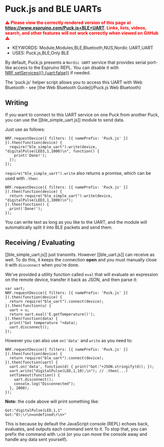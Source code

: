 <!--- Copyright (c) 2016 Gordon Williams, Pur3 Ltd. See the file LICENSE for copying permission. -->
Puck.js and BLE UARTs
======================

<span style="color:red">:warning: **Please view the correctly rendered version of this page at https://www.espruino.com/Puck.js+BLE+UART. Links, lists, videos, search, and other features will not work correctly when viewed on GitHub** :warning:</span>

* KEYWORDS: Module,Modules,BLE,Bluetooth,NUS,Nordic UART,UART
* USES: Puck.js,BLE,Only BLE

By default, Puck.js presents a `Nordic UART` service that provides
serial port-like access to the Espruino REPL. You can disable it with
[NRF.setServices({},{uart:false})](/Reference#l_NRF_setServices) if needed.

The 'puck.js' helper script allows you to access this UART with
Web Bluetooth - see [the Web Bluetooth Guide](/Puck.js Web Bluetooth)

Writing
-------

If you want to connect to this UART service on one Puck from another Puck,
you can use the [[ble_simple_uart.js]] module to send data.

Just use as follows:

```
NRF.requestDevice({ filters: [{ namePrefix: 'Puck.js' }] }).then(function(device) {
  require("ble_simple_uart").write(device, "digitalPulse(LED3,1,1000)\n", function() {
    print('Done!');
  });
});
```

`require("ble_simple_uart").write` also returns a promise, which can be used
with `.then`:

```
NRF.requestDevice({ filters: [{ namePrefix: 'Puck.js' }] }).then(function(device) {
  return require("ble_simple_uart").write(device, "digitalPulse(LED3,1,1000)\n");
}).then(function() {
  print('Done!');
});
```

You can write text as long as you like to the UART, and the module will automatically
split it into BLE packets and send them.

Receiving / Evaluating
----------------------

[[ble_simple_uart.js]] just transmits. However [[ble_uart.js]] can receive
as well. To do this, it keeps the connection **open** and you must manually
close it with `disconnect` when you're done.

We've provided a utility function called `eval` that will evaluate an
expression on the remote device, transfer it back as JSON, and then
parse it:

```
var uart;
NRF.requestDevice({ filters: [{ namePrefix: 'Puck.js' }] }).then(function(device) {
  return require("ble_uart").connect(device);
}).then(function(u) {
  uart = u;
  return uart.eval('E.getTemperature()');
}).then(function(data) {
  print("Got temperature "+data);
  uart.disconnect();
});
```

However you can also use `on('data'` and `write` as you need to:

```
NRF.requestDevice({ filters: [{ namePrefix: 'Puck.js' }] }).then(function(device) {
  return require("ble_uart").connect(device);
}).then(function(uart) {
  uart.on('data', function(d) { print("Got:"+JSON.stringify(d)); });
  uart.write("digitalPulse(LED,1,10);\n"); // .then(...)
  setTimeout(function() {
    uart.disconnect();
    console.log("Disconnected");
  }, 2000);
});
```

**Note:** the code above will print something like:

```
Got:"digitalPulse(LED,1,1"
Got:"0);\r\n=undefined\r\n>"
```

This is because by default the JavaScript console (REPL) echoes back,
evaluates, and outputs each command sent to it. To stop that, you
can prefix the command with `\x10` (or you can move the console
away and handle any data sent yourself).
